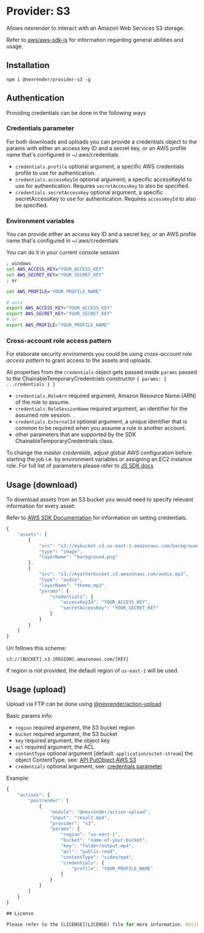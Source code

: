 # Provider: S3

Allows nexrender to interact with an Amazon Web Services S3 storage.

Refer to [aws/aws-sdk-js](https://github.com/aws/aws-sdk-js) for information regarding general abilities and usage.

## Installation

```
npm i @nexrender/provider-s3 -g
```

## Authentication

Providing credentials can be done in the following ways

### Credentials parameter

For both downloads and uploads you can provide a credentials object to the params with either an access key ID and a secret key, or an AWS profile name that's configured in ~/.aws/credentials

* `credentials.profile` optional argument, a specific AWS credentials profile to use for authentication.
* `credentials.accessKeyId` optional argument, a specific accessKeyId to use for authentication. Requires `secretAccessKey` to also be specified.
* `credentials.secretAccessKey` optional argument, a specific secretAccessKey to use for authentication. Requires `accessKeyId` to also be specified.

### Environment variables

You can provide either an access key ID and a secret key, or an AWS profile name that's configured in ~/.aws/credentials

You can do it in your current console session

```bat
; windows
set AWS_ACCESS_KEY="YOUR_ACCESS_KEY"
set AWS_SECRET_KEY="YOUR_SECRET_KEY"
; or

set AWS_PROFILE="YOUR_PROFILE_NAME"
```

```sh
# unix
export AWS_ACCESS_KEY="YOUR_ACCESS_KEY"
export AWS_SECRET_KEY="YOUR_SECRET_KEY"
# or
export AWS_PROFILE="YOUR_PROFILE_NAME"
```

### Cross-account role access pattern

For elaborate security enviroments you could be using _cross-account role access pattern_ to grant access to the assets and uploads.

All properties from the `credentials` object gets passed inside `params` passed to the ChainableTemporaryCredentrials constructor `{ params: { ...credentials } }`

* `credentials.RoleArn` required argument, Amazon Resource Name (ARN) of the role to assume.
* `credentials.RoleSessionName` required argument, an identifier for the assumed role session.
* `credentials.ExternalId` optional argument, a unique identifier that is common to be required when you assume a role in another account.
* other parameters that are supported by the SDK ChainableTemporaryCredentrials class.

To change the _master credentials_, adjust global AWS configuration before starting the job i.e. by environment variables or assigning an EC2 instance role.
For full list of parameters please refer to [JS SDK docs](https://docs.aws.amazon.com/AWSJavaScriptSDK/latest/AWS/ChainableTemporaryCredentials.html#constructor_details)

## Usage (download)

To download assets from an S3 bucket you would need to specify relevant information for every asset:

Refer to [AWS SDK Documentation](https://docs.aws.amazon.com/sdk-for-javascript/v2/developer-guide/setting-credentials-node.html) for information on setting credentials.

```js
{
    "assets": [
        {
            "src": "s3://mybucket.s3.us-east-1.amazonaws.com/background.jpg",
            "type": "image",
            "layerName": "background.png"
        },
        {
            "src": "s3://myotherbucket.s3.amazonaws.com/audio.mp3",
            "type": "audio",
            "layerName": "theme.mp3",
            "params": {
                "credentials": {
                    "accessKeyId": "YOUR_ACCESS_KEY",
                    "secretAccessKey": "YOUR_SECRET_KEY"
                }
            }
        }
    ]
}
```

Uri follows this scheme:

```
s3://[BUCKET].s3.[REGION].amazonaws.com/[KEY]
```

If region is not provided, the default region of `us-east-1` will be used.

## Usage (upload)

Upload via FTP can be done using [@nexrender/action-upload](../nexrender-action-upload)

Basic params info:

* `region` required argument, the S3 bucket region
* `bucket` required argument, the S3 bucket
* `key` required argument, the object key
* `acl` required argument, the ACL
* `contentType` optional argument [default: `application/octet-stream`] the object ContentType, see: [API PutObject AWS S3](https://docs.aws.amazon.com/AmazonS3/latest/API/API_PutObject.html#API_PutObject_RequestSyntax)
* `credentials`  optional argument, see: [credentials parameter](#credentials-parameter)

Example:

```js
{
    "actions": {
        "postrender": [
            {
                "module": "@nexrender/action-upload",
                "input": "result.mp4",
                "provider": "s3",
                "params": {
                    "region": "us-east-1",
                    "bucket": "name-of-your-bucket",
                    "key": "folder/output.mp4",
                    "acl": "public-read",
                    "contentType": "video/mp4",
                    "credentials": {
                        "profile": "YOUR_PROFILE_NAME"
                    }
                }
            }
        ]
    }
}

## License

Please refer to the [LICENSE](LICENSE) file for more information. Unlike the main nexrender project, this plugin is licensed under the AGPL-3.0 license.
